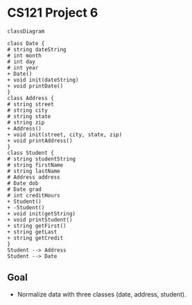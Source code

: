 # CS121 Project 6

```mermaid
classDiagram

class Date {
# string dateString
# int month
# int day
# int year
+ Date()
+ void init(dateString)
+ void printDate()
}
class Address {
# string street
# string city
# string state
# string zip
+ Address()
+ void init(street, city, state, zip)
+ void printAddress()
}
class Student {
# string studentString
# string firstName
# string lastName
# Address address
# Date dob
# Date grad
# int creditHours
+ Student()
+ -Student()
+ void init(getString)
+ void printStudent()
+ string getFirst()
+ string getLast
+ string getCredit
}
Student --> Address
Student --> Date
```

## Goal
* Normalize data with three classes (date, address, student).
